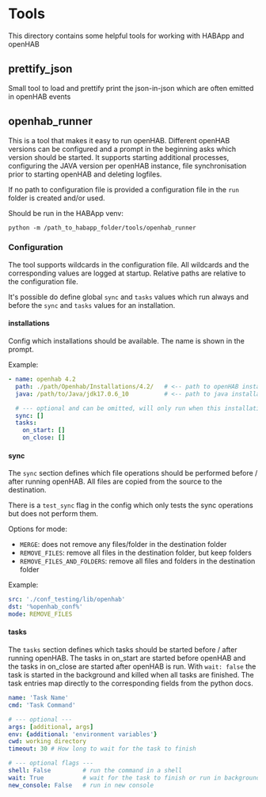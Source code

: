 # Tools

This directory contains some helpful tools for working with HABApp and openHAB

## prettify_json

Small tool to load and prettify print the json-in-json which are often emitted in openHAB events

## openhab_runner

This is a tool that makes it easy to run openHAB.
Different openHAB versions can be configured and a prompt in the beginning
asks which version should be started.
It supports starting additional processes, configuring the JAVA version per openHAB instance,
file synchronisation prior to starting openHAB and deleting logfiles.

If no path to configuration file is provided a configuration file in the ``run``
folder is created and/or used.

Should be run in the HABApp venv:

```text
python -m /path_to_habapp_folder/tools/openhab_runner
```

### Configuration

The tool supports wildcards in the configuration file.
All wildcards and the corresponding values are logged at startup.
Relative paths are relative to the configuration file.

It's possible do define global `sync` and `tasks` values which run always and
before the `sync` and `tasks` values for an installation.


#### installations

Config which installations should be available. The name is shown in the prompt.

Example:
````yaml
- name: openhab 4.2
  path: ./path/Openhab/Installations/4.2/   # <-- path to openHAB installation
  java: /path/to/Java/jdk17.0.6_10          # <-- path to java installation

  # --- optional and can be omitted, will only run when this installation is selected ---
  sync: []
  tasks:
    on_start: []
    on_close: []
  ````

#### sync

The `sync` section defines which file operations should be performed before / after running openHAB.
All files are copied from the source to the destination.

There is a ``test_sync`` flag in the config which only tests the sync operations but does not perform them.

Options for mode:
- `MERGE`: does not remove any files/folder in the destination folder
- `REMOVE_FILES`: remove all files in the destination folder, but keep folders
- `REMOVE_FILES_AND_FOLDERS`: remove all files and folders in the destination folder

Example:
````yaml
src: './conf_testing/lib/openhab'
dst: '%openhab_conf%'
mode: REMOVE_FILES
````

#### tasks

The `tasks` section defines which tasks should be started before / after running openHAB.
The tasks in on_start are started before openHAB and the tasks in on_close are started after openHAB is run.
With `wait: false` the task is started in the background and killed when all tasks are finished.
The task entries map directly to the corresponding fields from the python docs.

````yaml
name: 'Task Name'
cmd: 'Task Command'

# --- optional ---
args: [additional, args]
env: {additional: 'environment variables'}
cwd: working directory
timeout: 30 # How long to wait for the task to finish

# --- optional flags ---
shell: False         # run the command in a shell
wait: True           # wait for the task to finish or run in background/parallel
new_console: False   # run in new console
````
